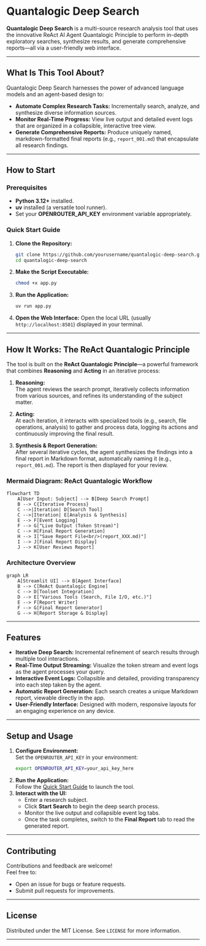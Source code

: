 
# Quantalogic Deep Search

**Quantalogic Deep Search** is a multi-source research analysis tool that uses the innovative ReAct AI Agent Quantalogic Principle to perform in-depth exploratory searches, synthesize results, and generate comprehensive reports—all via a user-friendly web interface.

---

## What Is This Tool About?

Quantalogic Deep Search harnesses the power of advanced language models and an agent-based design to:
- **Automate Complex Research Tasks:** Incrementally search, analyze, and synthesize diverse information sources.
- **Monitor Real-Time Progress:** View live output and detailed event logs that are organized in a collapsible, interactive tree view.
- **Generate Comprehensive Reports:** Produce uniquely named, markdown-formatted final reports (e.g., `report_001.md`) that encapsulate all research findings.

---

## How to Start

### Prerequisites
- **Python 3.12+** installed.
- **uv** installed (a versatile tool runner).
- Set your **OPENROUTER_API_KEY** environment variable appropriately.

### Quick Start Guide

1. **Clone the Repository:**
   ```bash
   git clone https://github.com/yourusername/quantalogic-deep-search.git
   cd quantalogic-deep-search
   ```
2. **Make the Script Executable:**
   ```bash
   chmod +x app.py
   ```
3. **Run the Application:**
   ```bash
   uv run app.py
   ```
4. **Open the Web Interface:**
   Open the local URL (usually `http://localhost:8501`) displayed in your terminal.

---

## How It Works: The ReAct Quantalogic Principle

The tool is built on the **ReAct Quantalogic Principle**—a powerful framework that combines **Reasoning** and **Acting** in an iterative process:

1. **Reasoning:**  
   The agent reviews the search prompt, iteratively collects information from various sources, and refines its understanding of the subject matter.
   
2. **Acting:**  
   At each iteration, it interacts with specialized tools (e.g., search, file operations, analysis) to gather and process data, logging its actions and continuously improving the final result.

3. **Synthesis & Report Generation:**  
   After several iterative cycles, the agent synthesizes the findings into a final report in Markdown format, automatically naming it (e.g., `report_001.md`). The report is then displayed for your review.

### Mermaid Diagram: ReAct Quantalogic Workflow

```mermaid
flowchart TD
    A[User Input: Subject] --> B[Deep Search Prompt]
    B --> C{Iterative Process}
    C -->|Iteration| D[Search Tool]
    C -->|Iteration| E[Analysis & Synthesis]
    E --> F[Event Logging]
    F --> G["Live Output (Token Stream)"]
    C --> H[Final Report Generation]
    H --> I["Save Report File<br/>(report_XXX.md)"]
    I --> J[Final Report Display]
    J --> K[User Reviews Report]
```

### Architecture Overview

```mermaid
graph LR
    A[Streamlit UI] --> B[Agent Interface]
    B --> C[ReAct Quantalogic Engine]
    C --> D[Toolset Integration]
    D --> E["Various Tools (Search, File I/O, etc.)"]
    E --> F[Report Writer]
    F --> G[Final Report Generator]
    G --> H[Report Storage & Display]
```

---

## Features

- **Iterative Deep Search:** Incremental refinement of search results through multiple tool interactions.
- **Real-Time Output Streaming:** Visualize the token stream and event logs as the agent processes your query.
- **Interactive Event Logs:** Collapsible and detailed, providing transparency into each step taken by the agent.
- **Automatic Report Generation:** Each search creates a unique Markdown report, viewable directly in the app.
- **User-Friendly Interface:** Designed with modern, responsive layouts for an engaging experience on any device.
  
---

## Setup and Usage

1. **Configure Environment:**  
   Set the `OPENROUTER_API_KEY` in your environment:
   ```bash
   export OPENROUTER_API_KEY=your_api_key_here
   ```
2. **Run the Application:**  
   Follow the [Quick Start Guide](#how-to-start) to launch the tool.
3. **Interact with the UI:**  
   - Enter a research subject.
   - Click **Start Search** to begin the deep search process.
   - Monitor the live output and collapsible event log tabs.
   - Once the task completes, switch to the **Final Report** tab to read the generated report.

---

## Contributing

Contributions and feedback are welcome!  
Feel free to:
- Open an issue for bugs or feature requests.
- Submit pull requests for improvements.

---

## License

Distributed under the MIT License. See `LICENSE` for more information.

---


